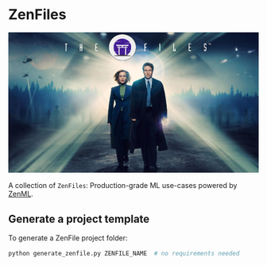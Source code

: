 # ZenFiles

<div align="center">
    <img src="_assets/zenfiles.png">
</div>


A collection of `ZenFiles`: Production-grade ML use-cases powered by [ZenML](https://zenml.io/zenml-io/zenml).



## Generate a project template

To generate a ZenFile project folder:

```python
python generate_zenfile.py ZENFILE_NAME  # no requirements needed
```
